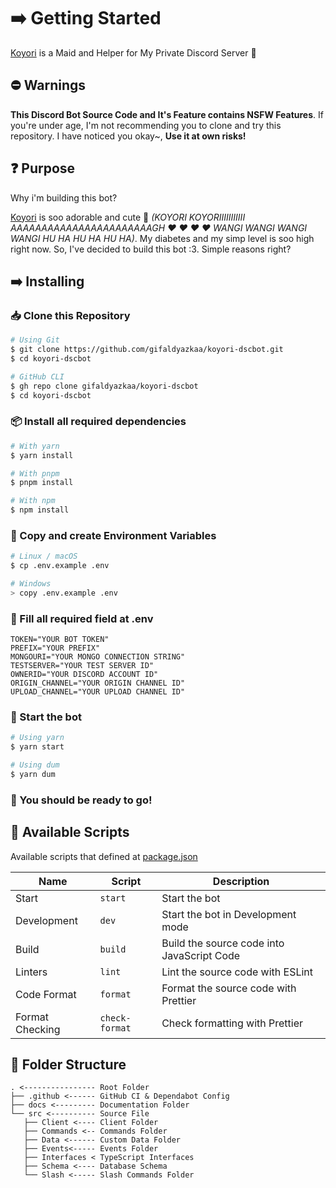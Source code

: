 # ➡️ Getting Started

[Koyori](/) is a Maid and Helper for My Private Discord Server 🧪

## ⛔ Warnings

**This Discord Bot Source Code and It's Feature contains NSFW Features**. If you're under age, I'm not recommending you to clone and try this repository. I have noticed you okay~, **Use it at own risks!**

## ❓ Purpose

Why i'm building this bot?

[Koyori](https://twitter.com/hakuikoyori) is soo adorable and cute 🥰 _(KOYORI KOYORIIIIIIIIIII AAAAAAAAAAAAAAAAAAAAAAAGH ❤ ❤ ❤ ❤ WANGI WANGI WANGI WANGI HU HA HU HA HU HA)_. My diabetes and my simp level is soo high right now. So, I've decided to build this bot :3. Simple reasons right?

## ➡️ Installing

### 📥 Clone this Repository

```sh
# Using Git
$ git clone https://github.com/gifaldyazkaa/koyori-dscbot.git
$ cd koyori-dscbot

# GitHub CLI
$ gh repo clone gifaldyazkaa/koyori-dscbot
$ cd koyori-dscbot
```

### 📦 Install all required dependencies

```sh
# With yarn
$ yarn install

# With pnpm
$ pnpm install

# With npm
$ npm install
```

### 📄 Copy and create Environment Variables

```sh
# Linux / macOS
$ cp .env.example .env

# Windows
> copy .env.example .env
```

### 📝 Fill all required field at .env

```
TOKEN="YOUR BOT TOKEN"
PREFIX="YOUR PREFIX"
MONGOURI="YOUR MONGO CONNECTION STRING"
TESTSERVER="YOUR TEST SERVER ID"
OWNERID="YOUR DISCORD ACCOUNT ID"
ORIGIN_CHANNEL="YOUR ORIGIN CHANNEL ID"
UPLOAD_CHANNEL="YOUR UPLOAD CHANNEL ID"
```

### 🏃 Start the bot

```bash
# Using yarn
$ yarn start

# Using dum
$ yarn dum
```

### 🎉 You should be ready to go!

## 📃 Available Scripts

Available scripts that defined at [package.json](https://github.com/gifaldyazkaa/kogasa-dscbot/blob/master/package.json)

| Name            | Script         | Description                                |
| --------------- | -------------- | ------------------------------------------ |
| Start           | `start`        | Start the bot                              |
| Development     | `dev`          | Start the bot in Development mode          |
| Build           | `build`        | Build the source code into JavaScript Code |
| Linters         | `lint`         | Lint the source code with ESLint           |
| Code Format     | `format`       | Format the source code with Prettier       |
| Format Checking | `check-format` | Check formatting with Prettier             |

## 📂 Folder Structure

```
. <---------------- Root Folder
├── .github <------ GitHub CI & Dependabot Config
├── docs <--------- Documentation Folder
└── src <---------- Source File
   ├── Client <---- Client Folder
   ├── Commands <-- Commands Folder
   ├── Data <------ Custom Data Folder
   ├── Events<----- Events Folder
   ├── Interfaces < TypeScript Interfaces
   ├── Schema <---- Database Schema
   └── Slash <----- Slash Commands Folder
```
